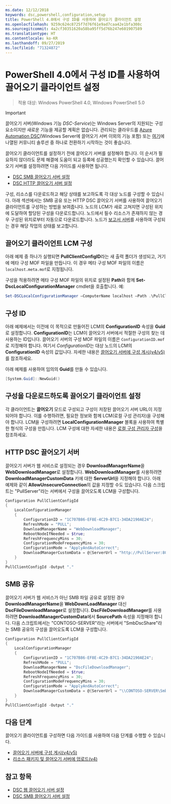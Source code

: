 ```yaml
---
ms.date: 12/12/2018
keywords: dsc,powershell,configuration,setup
title: PowerShell 4.0에서 구성 ID를 사용하여 끌어오기 클라이언트 설정
ms.openlocfilehash: 9259c624c8725f7d76f61e9ad7caa42e1bfa308c
ms.sourcegitcommit: 4a2cf30351620a58ba95ff5d76b247e601907589
ms.translationtype: HT
ms.contentlocale: ko-KR
ms.lasthandoff: 09/27/2019
ms.locfileid: "71324872"
---
```

# <a name="set-up-a-pull-client-using-configuration-ids-in-powershell-40"></a>PowerShell 4.0에서 구성 ID를 사용하여 끌어오기 클라이언트 설정

>적용 대상: Windows PowerShell 4.0, Windows PowerShell 5.0

> [!IMPORTANT]
> 끌어오기 서버(Windows 기능 *DSC-Service*)는 Windows Server의 지원되는 구성 요소이지만 새로운 기능을 제공할 계획은 없습니다. 관리되는 클라우드를 [Azure Automation DSC](/azure/automation/automation-dsc-getting-started)(Windows Server에 끌어오기 서버 이외의 기능 포함) 또는 [여기](pullserver.md#community-solutions-for-pull-service)에 나열된 커뮤니티 솔루션 중 하나로 전환하기 시작하는 것이 좋습니다.

끌어오기 클라이언트를 설정하기 전에 끌어오기 서버를 설정해야 합니다. 이 순서가 필요하지 않더라도 문제 해결에 도움이 되고 등록에 성공했는지 확인할 수 있습니다. 끌어오기 서버를 설정하려면 다음 가이드를 사용하면 됩니다.

- [DSC SMB 끌어오기 서버 설정](pullServerSmb.md)
- [DSC HTTP 끌어오기 서버 설정](pullServer.md)

구성, 리소스를 다운로드하고 해당 상태를 보고하도록 각 대상 노드를 구성할 수 있습니다. 아래 섹션에서는 SMB 공유 또는 HTTP DSC 끌어오기 서버를 사용하여 끌어오기 클라이언트를 구성하는 방법을 보여줍니다. 노드의 LCM가 새로 고쳐지면 구성된 위치에 도달하여 할당된 구성을 다운로드합니다. 노드에서 필수 리소스가 존재하지 않는 경우 구성된 위치로부터 자동으로 다운로드합니다. 노드가 [보고서 서버](reportServer.md)를 사용하여 구성되는 경우 해당 작업의 상태를 보고합니다.

## <a name="configure-the-pull-client-lcm"></a>끌어오기 클라이언트 LCM 구성

아래 예제 중 하나가 실행되면 **PullClientConfigID**라는 새 출력 폴더가 생성되고, 거기에 메타 구성 MOF 파일을 만듭니다. 이 경우 메타 구성 MOF 파일의 이름은 `localhost.meta.mof`로 지정됩니다.

구성을 적용하려면 메타 구성 MOF 파일의 위치로 설정된 **Path**와 함께 **Set-DscLocalConfigurationManager** cmdlet을 호출합니다. 예:

```powershell
Set-DSCLocalConfigurationManager –ComputerName localhost –Path .\PullClientConfigId –Verbose.
```

## <a name="configuration-id"></a>구성 ID

아래 예제에서는 이전에 이 목적으로 만들어진 LCM의 **ConfigurationID** 속성을 **Guid**로 설정합니다. **ConfigurationID**는 LCM이 끌어오기 서버에서 적절한 구성의 찾는 데 사용하는 ID입니다. 끌어오기 서버의 구성 MOF 파일의 이름은 `ConfigurationID.mof`로 지정해야 합니다. 여기서 *ConfigurationID*는 대상 노드의 LCM의 **ConfigurationID** 속성의 값입니다. 자세한 내용은 [끌어오기 서버에 구성 게시(v4/v5)](publishConfigs.md)를 참조하세요.

아래 예제를 사용하여 임의의 **Guid**를 만들 수 있습니다.

```powershell
[System.Guid]::NewGuid()
```

## <a name="set-up-a-pull-client-to-download-configurations"></a>구성을 다운로드하도록 끌어오기 클라이언트 설정

각 클라이언트는 **끌어오기** 모드로 구성되고 구성이 저장된 끌어오기 서버 URL이 지정되어야 합니다. 이를 수행하려면, 필요한 정보와 함께 LCM(로컬 구성 관리자)을 구성해야 합니다. LCM을 구성하려면 **LocalConfigurationManager** 블록을 사용하여 특별한 형식의 구성을 만듭니다. LCM 구성에 대한 자세한 내용은 [로컬 구성 관리자 구성](../managing-nodes/metaConfig4.md)을 참조하세요.

## <a name="http-dsc-pull-server"></a>HTTP DSC 끌어오기 서버

끌어오기 서버가 웹 서비스로 설정되는 경우 **DownloadManagerName**을 **WebDownloadManager**로 설정합니다. **WebDownloadManager**를 사용하려면 **DownloadManagerCustomData** 키에 대한 **ServerUrl**을 지정해야 합니다. 아래 예제와 같이 **AllowUnsecureConnection**의 값을 지정할 수도 있습니다. 다음 스크립트는 "PullServer"라는 서버에서 구성을 끌어오도록 LCM을 구성합니다.

```powershell
Configuration PullClientConfigId
{
    LocalConfigurationManager
    {
        ConfigurationID = "1C707B86-EF8E-4C29-B7C1-34DA2190AE24";
        RefreshMode = "PULL";
        DownloadManagerName = "WebDownloadManager";
        RebootNodeIfNeeded = $true;
        RefreshFrequencyMins = 30;
        ConfigurationModeFrequencyMins = 30;
        ConfigurationMode = "ApplyAndAutoCorrect";
        DownloadManagerCustomData = @{ServerUrl = "http://PullServer:8080/PSDSCPullServer/PSDSCPullServer.svc"; AllowUnsecureConnection = "TRUE"}
    }
}
PullClientConfigId -Output "."
```

## <a name="smb-share"></a>SMB 공유

끌어오기 서버가 웹 서비스가 아닌 SMB 파일 공유로 설정된 경우 **DownloadManagerName**을 **WebDownLoadManager** 대신 **DscFileDownloadManager**로 설정합니다. **DscFileDownloadManager**를 사용하려면 **DownloadManagerCustomData**에서 **SourcePath** 속성을 지정해야 합니다. 다음 스크립트에서는 "CONTOSO-SERVER"라는 서버에서 "SmbDscShare"라는 SMB 공유의 구성을 끌어오도록 LCM을 구성합니다.

```powershell
Configuration PullClientConfigId
{
    LocalConfigurationManager
    {
        ConfigurationID = "1C707B86-EF8E-4C29-B7C1-34DA2190AE24";
        RefreshMode = "PULL";
        DownloadManagerName = "DscFileDownloadManager";
        RebootNodeIfNeeded = $true;
        RefreshFrequencyMins = 30;
        ConfigurationModeFrequencyMins = 30;
        ConfigurationMode = "ApplyAndAutoCorrect";
        DownloadManagerCustomData = @{ServerUrl = "\\CONTOSO-SERVER\SmbDscShare"}
    }
}
PullClientConfigId -Output "."
```

## <a name="next-steps"></a>다음 단계

끌어오기 클라이언트를 구성하면 다음 가이드를 사용하여 다음 단계를 수행할 수 있습니다.

- [끌어오기 서버에 구성 게시(v4/v5)](publishConfigs.md)
- [리소스 패키지 및 끌어오기 서버에 업로드(v4)](package-upload-resources.md)

## <a name="see-also"></a>참고 항목

- [DSC 웹 끌어오기 서버 설정](pullServer.md)
- [DSC SMB 끌어오기 서버 설정](pullServerSMB.md)
